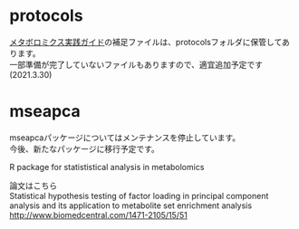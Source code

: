 # protocols
[メタボロミクス実践ガイド](https://www.yodosha.co.jp/yodobook/book/9784758122511/)の補足ファイルは、protocolsフォルダに保管してあります。  
一部準備が完了していないファイルもありますので、適宜追加予定です(2021.3.30)

# mseapca
mseapcaパッケージについてはメンテナンスを停止しています。  
今後、新たなパッケージに移行予定です。

R package for statististical analysis in metabolomics

論文はこちら<BR>
Statistical hypothesis testing of factor loading in principal component analysis and its application to metabolite set enrichment analysis<BR>
http://www.biomedcentral.com/1471-2105/15/51
